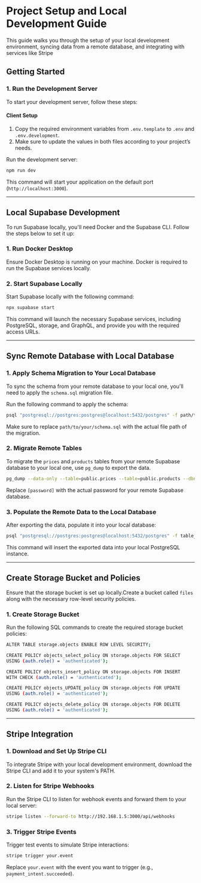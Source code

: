 # Project Setup and Local Development Guide

This guide walks you through the setup of your local development environment, syncing data from a remote database, and integrating with services like Stripe

## Getting Started

### 1. Run the Development Server

To start your development server, follow these steps:

#### Client Setup

1. Copy the required environment variables from `.env.template` to `.env` and `.env.development`.
2. Make sure to update the values in both files according to your project’s needs.

Run the development server:

```bash
npm run dev
```

This command will start your application on the default port (`http://localhost:3000`).

---

## Local Supabase Development

To run Supabase locally, you'll need Docker and the Supabase CLI. Follow the steps below to set it up:

### 1. Run Docker Desktop

Ensure Docker Desktop is running on your machine. Docker is required to run the Supabase services locally.

### 2. Start Supabase Locally

Start Supabase locally with the following command:

```bash
npx supabase start
```

This command will launch the necessary Supabase services, including PostgreSQL, storage, and GraphQL, and provide you with the required access URLs.

---

## Sync Remote Database with Local Database

### 1. Apply Schema Migration to Your Local Database

To sync the schema from your remote database to your local one, you'll need to apply the `schema.sql` migration file.

Run the following command to apply the schema:

```bash
psql "postgresql://postgres:postgres@localhost:5432/postgres" -f path/to/your/schema.sql
```

Make sure to replace `path/to/your/schema.sql` with the actual file path of the migration.

### 2. Migrate Remote Tables

To migrate the `prices` and `products` tables from your remote Supabase database to your local one, use `pg_dump` to export the data.

```bash
pg_dump --data-only --table=public.prices --table=public.products --dbname='postgresql://postgres.lmvdjvvrhvqestxlupqj:[password]@aws-0-eu-central-1.pooler.supabase.com:5432/postgres' --no-owner --file=table_data.sql
```

Replace `[password]` with the actual password for your remote Supabase database.

### 3. Populate the Remote Data to the Local Database

After exporting the data, populate it into your local database:

```bash
psql "postgresql://postgres:postgres@localhost:5432/postgres" -f table_data.sql
```

This command will insert the exported data into your local PostgreSQL instance.

---

## Create Storage Bucket and Policies

Ensure that the storage bucket is set up locally.Create a bucket called `files` along with the necessary row-level security policies.

### 1. Create Storage Bucket

Run the following SQL commands to create the required storage bucket policies:

```bash
ALTER TABLE storage.objects ENABLE ROW LEVEL SECURITY;

CREATE POLICY objects_select_policy ON storage.objects FOR SELECT
USING (auth.role() = 'authenticated');

CREATE POLICY objects_insert_policy ON storage.objects FOR INSERT
WITH CHECK (auth.role() = 'authenticated');

CREATE POLICY objects_UPDATE_policy ON storage.objects FOR UPDATE
USING (auth.role() = 'authenticated');

CREATE POLICY objects_delete_policy ON storage.objects FOR DELETE
USING (auth.role() = 'authenticated');
```

---

## Stripe Integration

### 1. Download and Set Up Stripe CLI

To integrate Stripe with your local development environment, download the Stripe CLI and add it to your system's PATH.

### 2. Listen for Stripe Webhooks

Run the Stripe CLI to listen for webhook events and forward them to your local server:

```bash
stripe listen --forward-to http://192.168.1.5:3000/api/webhooks
```

### 3. Trigger Stripe Events

Trigger test events to simulate Stripe interactions:

```bash
stripe trigger your.event
```

Replace `your.event` with the event you want to trigger (e.g., `payment_intent.succeeded`).

